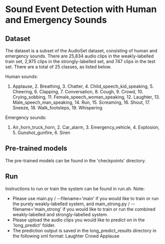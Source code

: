 # Sound Event Detection with Human and Emergency Sounds

## Dataset
The dataset is a subset of the AudioSet dataset, consisting of human and emergency sounds. There are 25,834 audio clips in the weakly-labelled train set, 2,975 clips in the strongly-labelled set, and 747 clips in the test set. There are a total of 25 classes, as listed below.

Human sounds:
1. Applause, 2. Breathing, 3. Chatter, 4. Child_speech_kid_speaking, 5. Cheering, 6. Clapping, 7. Conversation, 8. Cough, 9. Crowd, 10. Crying_sobbing, 11. Female_speech_woman_speaking, 12. Laughter, 13. Male_speech_man_speaking, 14. Run, 15. Screaming, 16. Shout, 17. Sneeze, 18. Walk_footsteps, 19. Whispering

Emergency sounds:
1. Air_horn_truck_horn, 2. Car_alarm, 3. Emergency_vehicle, 4. Explosion, 5. Gunshot_gunfire, 6. Siren

## Pre-trained models
The pre-trained models can be found in the 'checkpoints' directory.

## Run
Instructions to run or train the system can be found in run.sh.
Note:
- Please use main.py / --filename='main' if you would like to train or run the purely weakly-labelled system, and main_strong.py / --filename='main_strong' if you would like to train or run the combined weakly-labelled and strongly-labelled system. 
- Please upload the audio clips you would like to predict on in the 'long_predict' folder.
- The prediction output is saved in the long_predict_results directory in the following xml format:
    <AudioDoc name="audio_filename">
    <SoundCaptionList>
    <SoundSegment stime="42.01" dur="3.01">Laughter</SoundSegment>
    <SoundSegment stime="48.02" dur="3.07">Crowd</SoundSegment>
    <SoundSegment stime="53.03" dur="5.00">Applause</SoundSegment>
    </SoundSegment>
    </AudioDoc>

